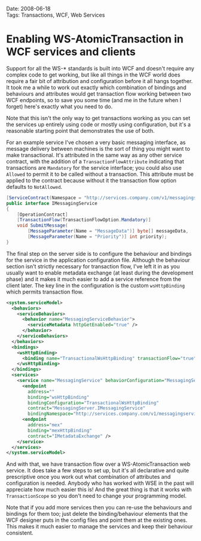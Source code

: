 Date: 2008-06-18  
Tags: Transactions, WCF, Web Services  

# Enabling WS-AtomicTransaction in WCF services and clients

Support for all the WS-* standards is built into WCF and doesn't require any complex code to get working, but like all things in the WCF world does require a fair bit of attribution and configuration before it all hangs together. It took me a while to work out exactly which combination of bindings and behaviours and attributes would get transaction flow working between two WCF endpoints, so to save you some time (and me in the future when I forget) here's exactly what you need to do.

Note that this isn't the only way to get transactions working as you can set the services up entirely using code or mostly using configuration, but it's a reasonable starting point that demonstrates the use of both.

For an example service I've chosen a very basic messaging interface, as message delivery between machines is the sort of thing you might want to make transactional. It's attributed in the same way as any other service contract, with the addition of a `TransactionFlowAttribute` indicating that transactions are `Mandatory` for the service interface; you could also use `Allowed` to permit it to be called without a transaction. This attribute must be applied to the contract because without it the transaction flow option defaults to `NotAllowed`.

~~~ csharp
[ServiceContract(Namespace = "http://services.company.com/v1/messagingservice/")]
public interface IMessagingService
{
    [OperationContract]
    [TransactionFlow(TransactionFlowOption.Mandatory)]
    void SubmitMessage(
        [MessageParameter(Name = "MessageData")] byte[] messageData,
        [MessageParameter(Name = "Priority")] int priority);
}
~~~

The final step on the server side is to configure the behaviour and bindings for the service in the application configuration file. Although the behaviour section isn't strictly necessary for transaction flow, I've left it in as you usually want to enable metadata exchange (at least during the development phase) and it makes it much easier to add a service reference from the client later. The key line in the configuration is the custom `wsHttpBinding` which permits transaction flow.

~~~ xml
<system.serviceModel>
  <behaviors>
    <serviceBehaviors>
      <behavior name="MessagingServiceBehavior">
        <serviceMetadata httpGetEnabled="true" />
      </behavior>
    </serviceBehaviors>
  </behaviors>
  <bindings>
    <wsHttpBinding>
      <binding name="TransactionalWsHttpBinding" transactionFlow="true"/>
    </wsHttpBinding>
  </bindings>
  <services>
    <service name="MessagingService" behaviorConfiguration="MessagingServiceBehavior">
      <endpoint
        address=""
        binding="wsHttpBinding"
        bindingConfiguration="TransactionalWsHttpBinding"
        contract="MessagingServer.IMessagingService"
        bindingNamespace="http://services.company.com/v1/messagingservice/"/>
      <endpoint
        address="mex"
        binding="mexHttpBinding"
        contract="IMetadataExchange" />
    </service>
  </services>
</system.serviceModel>
~~~

And with that, we have transaction flow over a WS-AtomicTransaction web service. It does take a few steps to set up, but it's all declarative and quite prescriptive once you work out what combination of attributes and configuration is needed. Anybody who has worked with WSE in the past will appreciate how much easier this is! And the great thing is that it works with `TransactionScope` so you don't need to change your programming model.

Note that if you add more services then you can re-use the behaviours and bindings for them too; just delete the binding/behaviour elements that the WCF designer puts in the config files and point them at the existing ones. This makes it much easier to manage the services and keep their behaviour consistent.